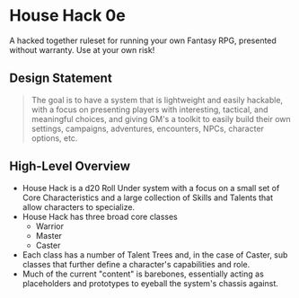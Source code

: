# House Hack 0e

A hacked together ruleset for running your own Fantasy RPG, presented without warranty. Use at your own risk!

## Design Statement

> The goal is to have a system that is lightweight and easily hackable, with a focus on presenting players with interesting, tactical, and meaningful choices, and giving GM's a toolkit to easily build their own settings, campaigns, adventures, encounters, NPCs, character options, etc.

## High-Level Overview

* House Hack is a d20 Roll Under system with a focus on a small set of Core Characteristics and a large collection of Skills and Talents that allow characters to specialize.
* House Hack has three broad core classes
	* Warrior
	* Master
	* Caster
* Each class has a number of Talent Trees and, in the case of Caster, sub classes that further define a character's capabilities and role.
* Much of the current "content" is barebones, essentially acting as placeholders and prototypes to eyeball the system's chassis against.
